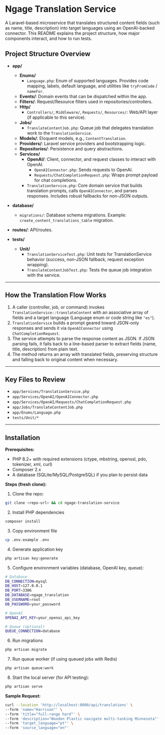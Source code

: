 # Ngage Translation Service

A Laravel-based microservice that translates structured content fields (such as name, title, description) into target languages using an OpenAI-backed connector. This README explains the project structure, how major components interact, and how to run tests.

## Project Structure Overview

- **app/**
    - **Enums/**
        - `Language.php`: Enum of supported languages. Provides code mapping, labels, default language, and utilities like `tryFromCode` / `nameFor`.
    - **Events/**: Domain events that can be dispatched within the app.
    - **Filters/**: Request/Resource filters used in repositories/controllers.
    - **Http/**
        - `Controllers/`, `Middleware/`, `Requests/`, `Resources/`: Web/API layer (if applicable to this service).
    - **Jobs/**
        - `TranslateContentJob.php`: Queue job that delegates translation work to the `TranslationService`.
    - **Models/**: Eloquent models, e.g., `ContentTranslation`.
    - **Providers/**: Laravel service providers and bootstrapping logic.
    - **Repositories/**: Persistence and query abstractions.
    - **Services/**
        - **OpenAI/**: Client, connector, and request classes to interact with OpenAI.
            - `OpenAIConnector.php`: Sends requests to OpenAI.
            - `Requests/ChatCompletionRequest.php`: Wraps prompt payload for chat completions.
        - `TranslationService.php`: Core domain service that builds translation prompts, calls `OpenAIConnector`, and parses responses. Includes robust fallbacks for non-JSON outputs.

- **database/**
    - `migrations/`: Database schema migrations. Example: `create_content_translations_table` migration.
- **routes/**: API/routes.
- **tests/**
    - **Unit/**
        - `TranslationServiceTest.php`: Unit tests for TranslationService behavior (success, non-JSON fallback, request exception wrapping).
        - `TranslateContentJobTest.php`: Tests the queue job integration with the service.

---

## How the Translation Flow Works

1. A caller (controller, job, or command) invokes `TranslationService::translateContent` with an associative array of fields and a target language (Language enum or code string like `"es"`).
2. `TranslationService` builds a prompt geared toward JSON-only responses and sends it via `OpenAIConnector` using `ChatCompletionRequest`.
3. The service attempts to parse the response content as JSON. If JSON parsing fails, it falls back to a line-based parser to extract fields (name, title, description) from plain text.
4. The method returns an array with translated fields, preserving structure and falling back to original content when necessary.

---

## Key Files to Review

- `app/Services/TranslationService.php`
- `app/Services/OpenAI/OpenAIConnector.php`
- `app/Services/OpenAI/Requests/ChatCompletionRequest.php`
- `app/Jobs/TranslateContentJob.php`
- `app/Enums/Language.php`
- `tests/Unit/*`

---

## Installation

**Prerequisites:**

- PHP 8.2+ with required extensions (ctype, mbstring, openssl, pdo, tokenizer, xml, curl)
- Composer 2.x
- A database (SQLite/MySQL/PostgreSQL) if you plan to persist data

**Steps (fresh clone):**

1. Clone the repo:
```bash
git clone <repo-url> && cd ngage-translation-service
```
2. Install PHP dependencies
```bash
composer install
```
3. Copy environment file
```bash
cp .env.example .env
```
4. Generate application key
```bash
php artisan key:generate
```
5. Configure environment variables (database, OpenAI key, queue):
```bash
# Database
DB_CONNECTION=mysql
DB_HOST=127.0.0.1
DB_PORT=3306
DB_DATABASE=ngage_translation
DB_USERNAME=root
DB_PASSWORD=your_password

# OpenAI
OPENAI_API_KEY=your_openai_api_key

# Queue (optional)
QUEUE_CONNECTION=database

```

6. Run migrations
```bash
php artisan migrate
```
7. Run queue worker (if using queued jobs with Redis)
```bash
php artisan queue:work
```
8. Start the local server (for API testing):
```bash
php artisan serve
```

**Sample Request:**
```bash
curl --location 'http://localhost:8000/api/translations' \
--form 'name="Harrison"' \
--form 'title="full-range hard"' \
--form 'description="Wooden Plastic navigate multi-tasking Minnesota"' \
--form 'target_language="pt"' \
--form 'source_language="en"'
```
